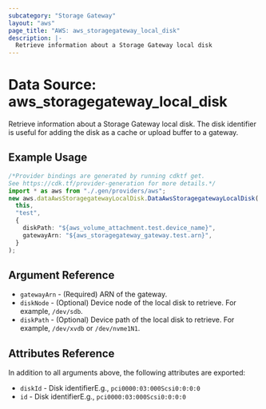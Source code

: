 ```yaml
---
subcategory: "Storage Gateway"
layout: "aws"
page_title: "AWS: aws_storagegateway_local_disk"
description: |-
  Retrieve information about a Storage Gateway local disk
---
```


# Data Source: aws\_storagegateway\_local\_disk

Retrieve information about a Storage Gateway local disk. The disk identifier is useful for adding the disk as a cache or upload buffer to a gateway.

## Example Usage

```typescript
/*Provider bindings are generated by running cdktf get.
See https://cdk.tf/provider-generation for more details.*/
import * as aws from "./.gen/providers/aws";
new aws.dataAwsStoragegatewayLocalDisk.DataAwsStoragegatewayLocalDisk(
  this,
  "test",
  {
    diskPath: "${aws_volume_attachment.test.device_name}",
    gatewayArn: "${aws_storagegateway_gateway.test.arn}",
  }
);

```

## Argument Reference

* `gatewayArn` - (Required) ARN of the gateway.
* `diskNode` - (Optional) Device node of the local disk to retrieve. For example, `/dev/sdb`.
* `diskPath` - (Optional) Device path of the local disk to retrieve. For example, `/dev/xvdb` or `/dev/nvme1N1`.

## Attributes Reference

In addition to all arguments above, the following attributes are exported:

* `diskId` - Disk identifierE.g., `pci0000:03:000Scsi0:0:0:0`
* `id` - Disk identifierE.g., `pci0000:03:000Scsi0:0:0:0`
